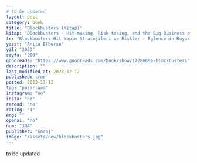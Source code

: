 ```yaml
---
# to be updated
layout: post
category: book
title: "Blockbusters (Kitap)"
kitap: "Blockbusters - Hit-making, Risk-taking, and the Big Business of Entertainment"
tr: "Blockbusters Hit Yapim Stratejileri ve Riskler - Eglencenin Buyuk Ekonomisi"
yazar: "Anita Elberse"
yil: "2023"
sayfa: "288"
goodreads: "https://www.goodreads.com/book/show/17286696-blockbusters"
description: ""
last_modified_at: 2023-12-12
published: true
posted: 2023-12-12
tag: "pazarlama"
instagram: "no"
insta: "no"
reread: "no"
rating: "1"
eng: ""
openai: "no"
num: "394"
publisher: "Garaj"
image: "/assets/new/blockbusters.jpg"
---
```


to be updated
